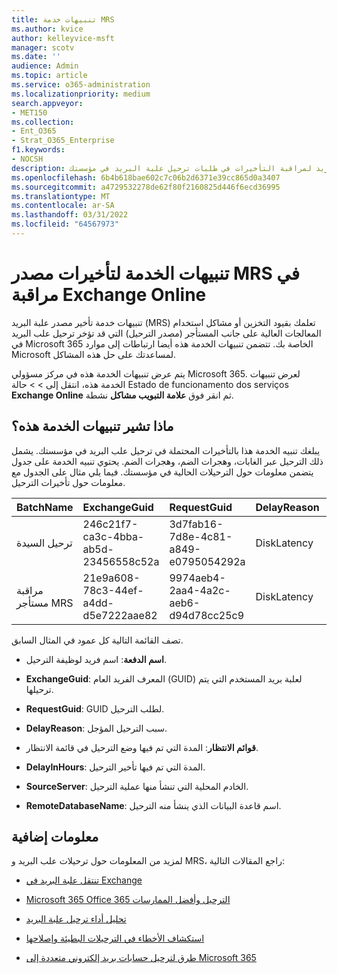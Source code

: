 ```yaml
---
title: تنبيهات خدمة MRS
ms.author: kvice
author: kelleyvice-msft
manager: scotv
ms.date: ''
audience: Admin
ms.topic: article
ms.service: o365-administration
ms.localizationpriority: medium
search.appveyor:
- MET150
ms.collection:
- Ent_O365
- Strat_O365_Enterprise
f1.keywords:
- NOCSH
description: استخدم تنبيهات خدمة ترحيل علب البريد لمراقبة التأخيرات في طلبات ترحيل علبة البريد في مؤسستك.
ms.openlocfilehash: 6b4b618bae602c7c06b2d6371e39cc865d0a3407
ms.sourcegitcommit: a4729532278de62f80f2160825d446f6ecd36995
ms.translationtype: MT
ms.contentlocale: ar-SA
ms.lasthandoff: 03/31/2022
ms.locfileid: "64567973"
---
```

# <a name="service-alerts-for-mrs-source-delays-in-exchange-online-monitoring"></a>تنبيهات الخدمة لتأخيرات مصدر MRS في مراقبة Exchange Online

تنبيهات خدمة تأخير مصدر علبة البريد (MRS) تعلمك بقيود التخزين أو مشاكل استخدام المعالجات العالية على جانب المستأجر (مصدر الترحيل) التي قد تؤخر ترحيل علب البريد في Microsoft 365 الخاصة بك. تتضمن تنبيهات الخدمة هذه أيضا ارتباطات إلى موارد Microsoft لمساعدتك على حل هذه المشاكل.

يتم عرض تنبيهات الخدمة هذه في مركز مسؤولي Microsoft 365. لعرض تنبيهات الخدمة هذه، انتقل إلى <a href="https://go.microsoft.com/fwlink/p/?linkid=842900" target="_blank"></a> >  >  حالة Estado de funcionamento dos serviços **Exchange Online** ثم انقر فوق **علامة التبويب مشاكل** نشطة.

## <a name="what-do-these-service-alerts-indicate"></a>ماذا تشير تنبيهات الخدمة هذه؟

يبلغك تنبيه الخدمة هذا بالتأخيرات المحتملة في ترحيل علب البريد في مؤسستك. يشمل ذلك الترحيل عبر الغابات، وهجرات الضم، وهجرات الضم. يحتوي تنبيه الخدمة على جدول يتضمن معلومات حول الترحيلات الحالية في مؤسستك. فيما يلي مثال على الجدول مع معلومات حول تأخيرات الترحيل.

| BatchName | ExchangeGuid | RequestGuid | DelayReason |QueuedHours | DelayInHours | SourceServer | RemoteDatabaseName |
|:---------|:---------|:---------|:---------|:---------|:---------|:---------|:---------|
|ترحيل السيدة|246c21f7-ca3c-4bba-ab5d-23456558c52a|3d7fab16-7d8e-4c81-a849-e0795054292a|DiskLatency|35.2|27.3|RD1GBL01EXCH003|GBL01EDAG001-db002|
|مراقبة مستأجر MRS|21e9a608-78c3-44ef-a4dd-d5e7222aae82|9974aeb4-2aa4-4a2c-aeb6-d94d78cc25c9|DiskLatency|0.4|0.9|RD1GBL01EXCH010|GBL01EDAG010-db003|

تصف القائمة التالية كل عمود في المثال السابق.

- **اسم الدفعة**: اسم فريد لوظيفة الترحيل.

- **ExchangeGuid**: المعرف الفريد العام (GUID) لعلبة بريد المستخدم التي يتم ترحيلها.

- **RequestGuid**: GUID لطلب الترحيل.

- **DelayReason**: سبب الترحيل المؤجل.

- **قوائم الانتظار**: المدة التي تم فيها وضع الترحيل في قائمة الانتظار.

- **DelayInHours**: المدة التي تم فيها تأخير الترحيل.

- **SourceServer**: الخادم المحلية التي تنشأ منها عملية الترحيل.

- **RemoteDatabaseName**: اسم قاعدة البيانات الذي ينشأ منه الترحيل.

## <a name="more-information"></a>معلومات إضافية

لمزيد من المعلومات حول ترحيلات علب البريد و MRS، راجع المقالات التالية:

- [تنتقل علبة البريد في Exchange](/exchange/recipients/mailbox-moves)

- [Microsoft 365 Office 365 الترحيل وأفضل الممارسات](/exchange/mailbox-migration/office-365-migration-best-practices)

- [تحليل أداء ترحيل علبة البريد](https://techcommunity.microsoft.com/t5/exchange-team-blog/mailbox-migration-performance-analysis/ba-p/587134)

- [استكشاف الأخطاء في الترحيلات البطيئة وإصلاحها](https://techcommunity.microsoft.com/t5/exchange-team-blog/troubleshooting-slow-migrations/ba-p/1795706)

- [طرق لترحيل حسابات بريد إلكتروني متعددة إلى Microsoft 365](/exchange/mailbox-migration/mailbox-migration)
